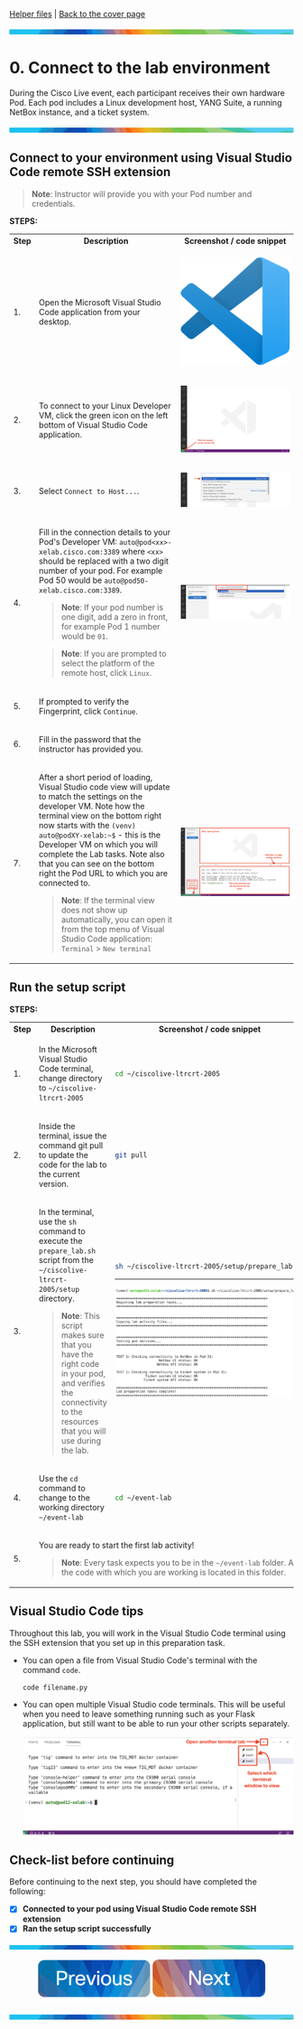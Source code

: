 [Helper files](../help/README.md) | [Back to the cover page](./README.md)

![line](../img/banner_line.png)
# 0. Connect to the lab environment

During the Cisco Live event, each participant receives their own hardware Pod. Each pod includes a Linux development host, YANG Suite, a running NetBox instance, and a ticket system.

![line](../img/banner_line.png)

## Connect to your environment using Visual Studio Code remote SSH extension

> **Note**: Instructor will provide you with your Pod number and credentials.

**STEPS:**

<table>

<tr><th>Step</th><th width=50%>Description</th><th>Screenshot / code snippet</th></tr>

<tr><td>1.</td><td>

Open the Microsoft Visual Studio Code application from your desktop.

</td><td>

![Visual Studio Code logo](./lab_img/task_0/1.png)
</td></tr>

<tr><td>2.</td><td>

To connect to your Linux Developer VM, click the green icon on the left bottom of Visual Studio Code application.

</td><td>

![Connect](./lab_img/task_0/2.png)

</td></tr>

<tr><td>3.</td><td>

Select `Connect to Host...`.

</td><td>

![Connect](./lab_img/task_0/3.png)

</td></tr>
<tr><td>4.</td><td>
    
Fill in the connection details to your Pod's Developer VM: `auto@pod<xx>-xelab.cisco.com:3389` where `<xx>` should be replaced with a two digit number of your pod. For example Pod 50 would be `auto@pod50-xelab.cisco.com:3389`.

> **Note**: If your pod number is one digit, add a zero in front, for example Pod 1 number would be `01`.

> **Note**: If you are prompted to select the platform of the remote host, click `Linux`.

</td><td>

![connect](./lab_img/task_0/connect.png)

</td></tr>
<tr><td>5.</td><td>

If prompted to verify the Fingerprint, click `Continue`.

</td></tr>
<tr><td>6.</td><td>

Fill in the password that the instructor has provided you.


</td></tr>
<tr><td>7.</td><td>

After a short period of loading, Visual Studio code view will update to match the settings on the developer VM. Note how the terminal view on the bottom right now starts with the `(venv) auto@podXY-xelab:~$` - this is the Developer VM on which you will complete the Lab tasks. Note also that you can see on the bottom right the Pod URL to which you are connected to.

> **Note**: If the terminal view does not show up automatically, you can open it from the top menu of Visual Studio Code application: `Terminal` > `New terminal`
</td><td>

![Overview](./lab_img/task_0/4.png)

</td></tr>
</table>

## Run the setup script

**STEPS:**

<table>

<tr><th>Step</th><th width=50%>Description</th><th>Screenshot / code snippet</th></tr>

<tr><td>1.</td><td>

In the Microsoft Visual Studio Code terminal, change directory to
`~/ciscolive-ltrcrt-2005`

</td><td>

```bash
cd ~/ciscolive-ltrcrt-2005
```

</td></tr>
<tr><td>2.</td><td>

Inside the terminal, issue the command git pull to update the code for the
lab to the current version.

</td><td>

```bash
git pull
```

</td></tr>
<tr><td>3.</td><td>

In the terminal, use the `sh` command to execute the `prepare_lab.sh` script from the
`~/ciscolive-ltrcrt-2005/setup` directory.

> **Note**: This script makes sure that you have the right code in your pod, and verifies the connectivity to the resources that you will use during the lab.

</td><td>

```bash
sh ~/ciscolive-ltrcrt-2005/setup/prepare_lab.sh
```

<hr />

![Setup script complete](./lab_img/task_0/setup_script.png)

</td></tr>
<tr><td>4.</td><td>

Use the `cd` command to change to the working directory `~/event-lab`

</td><td>

```bash
cd ~/event-lab
```

</td></tr>
<tr><td>5.</td><td colspan=2>

You are ready to start the first lab activity! 

> **Note**: Every task expects you to be in the `~/event-lab` folder. All the code with which you are working is located in this folder.



</td></tr>
</table>


## Visual Studio Code tips

Throughout this lab, you will work in the Visual Studio Code terminal using the SSH extension that you set up in this preparation task.

- You can open a file from Visual Studio Code's terminal with the command `code`.
    ```bash
    code filename.py
    ```

- You can open multiple Visual Studio code terminals. This will be useful when you need to leave something running such as your Flask application, but still want to be able to run your other scripts separately.

    ![visual studio code terminals](./lab_img/task_0/vs_code_terminal.png)

## Check-list before continuing

Before continuing to the next step, you should have completed the following:

* [x] **Connected to your pod using Visual Studio Code remote SSH extension**
* [x] **Ran the setup script successfully**

![line](../img/banner_line.png)

<p align="center">
<a href="./README.md"><img src="../img/previous.png" width="200px"></a>
<a href="./1.md"><img src="../img/next.png" width="200px"></a>
</p>

![line](../img/banner_line.png)
